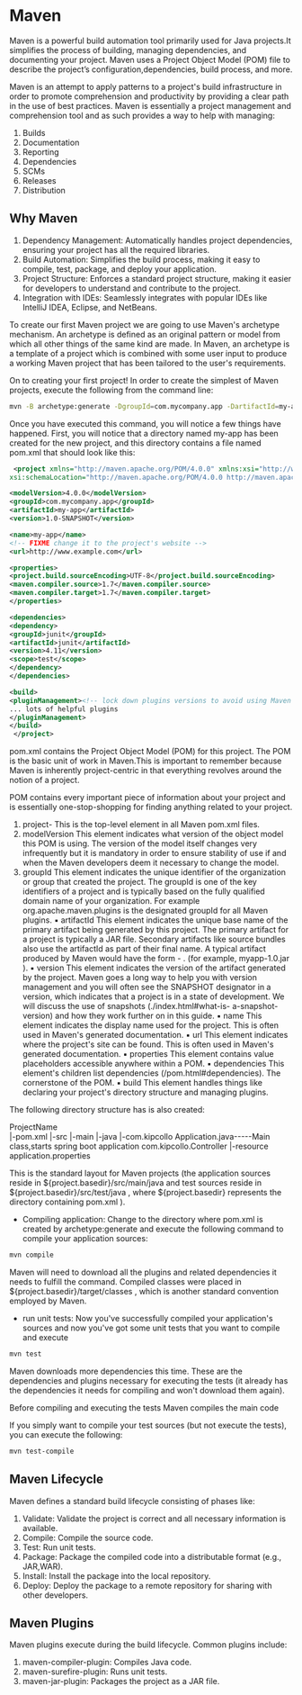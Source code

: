 # Maven

Maven is a powerful build automation tool primarily used for Java projects.It simplifies the process of building, managing dependencies, and documenting your project.
Maven uses a Project Object Model (POM) file to describe the project’s configuration,dependencies, build process, and more.

Maven is an attempt to apply patterns to a project's build infrastructure in order to promote comprehension and productivity by providing a clear path in the use of best practices. Maven is essentially a project management and comprehension tool and as such provides a way to help with managing:

1. Builds
2. Documentation
3. Reporting
4. Dependencies
5. SCMs
6. Releases
7. Distribution

## Why Maven

1. Dependency Management: Automatically handles project dependencies, ensuring your project has all the required libraries.
2. Build Automation: Simplifies the build process, making it easy to compile, test, package, and deploy your application.
3. Project Structure: Enforces a standard project structure, making it easier for developers to understand and contribute to the project.
4. Integration with IDEs: Seamlessly integrates with popular IDEs like IntelliJ IDEA, Eclipse, and NetBeans.

To create our first Maven project we are going to use Maven's archetype mechanism. An archetype is defined as an original pattern or model from which all other things of the same kind are made. In Maven, an archetype is a template of a project which is combined with some user input to produce a working Maven project that has been tailored to the user's requirements.

On to creating your first project! In order to create the simplest of Maven projects, execute the following from the command line:

```bash
mvn -B archetype:generate -DgroupId=com.mycompany.app -DartifactId=my-app -DarchetypeArtifactId=maven-archetype-quickstart -DarchetypeVersion=1.4
```

Once you have executed this command, you will notice a few things have happened. First, you will notice that a directory named my-app has been created for the new project, and this directory contains a file named pom.xml that should look like this:

```xml
 <project xmlns="http://maven.apache.org/POM/4.0.0" xmlns:xsi="http://www.w3.org/2001/XMLSchema-instance"
xsi:schemaLocation="http://maven.apache.org/POM/4.0.0 http://maven.apache.org/xsd/maven-4.0.0.xsd">

<modelVersion>4.0.0</modelVersion>
<groupId>com.mycompany.app</groupId>
<artifactId>my-app</artifactId>
<version>1.0-SNAPSHOT</version>

<name>my-app</name>
<!-- FIXME change it to the project's website -->
<url>http://www.example.com</url>

<properties>
<project.build.sourceEncoding>UTF-8</project.build.sourceEncoding>
<maven.compiler.source>1.7</maven.compiler.source>
<maven.compiler.target>1.7</maven.compiler.target>
</properties>

<dependencies>
<dependency>
<groupId>junit</groupId>
<artifactId>junit</artifactId>
<version>4.11</version>
<scope>test</scope>
</dependency>
</dependencies>

<build>
<pluginManagement><!-- lock down plugins versions to avoid using Maven defaults(may be moved to parent pom) -->
... lots of helpful plugins
</pluginManagement>
</build>
 </project>
```

pom.xml contains the Project Object Model (POM) for this project. The POM is the basic unit of work in Maven.This is important to remember because Maven is inherently project-centric in that everything revolves around the notion of a project.

POM contains every important piece of information about your project and is essentially one-stop-shopping for finding anything related to your project.

1. project- This is the top-level element in all Maven pom.xml files.
2. modelVersion This element indicates what version of the object model this POM is using. The version of the model itself changes very infrequently but it is mandatory in order to ensure stability of use if and when the Maven developers deem it necessary to change the model.
3. groupId This element indicates the unique identifier of the organization or group that created the project. The groupId is one of the key identifiers of a project and is typically based on the fully qualified domain name of your organization. For example org.apache.maven.plugins is the designated groupId for all Maven plugins.
▪ artifactId This element indicates the unique base name of the primary artifact being generated by this project.
The primary artifact for a project is typically a JAR file. Secondary artifacts like source bundles also use the
artifactId as part of their final name. A typical artifact produced by Maven would have the form <artifactId>-
<version>.<extension> (for example, myapp-1.0.jar ).
▪ version This element indicates the version of the artifact generated by the project. Maven goes a long way to
help you with version management and you will often see the SNAPSHOT designator in a version, which
indicates that a project is in a state of development. We will discuss the use of snapshots (./index.html#what-is-
a-snapshot-version) and how they work further on in this guide.
▪ name This element indicates the display name used for the project. This is often used in Maven's generated
documentation.
▪ url This element indicates where the project's site can be found. This is often used in Maven's generated
documentation.
▪ properties This element contains value placeholders accessible anywhere within a POM.
▪ dependencies This element's children list dependencies (/pom.html#dependencies). The cornerstone of the
POM.
▪ build This element handles things like declaring your project's directory structure and managing plugins.

The following directory structure has is also created:

ProjectName\
|-pom.xml
|-src
    |-main
        |-java
            |-com.kipcollo
                    Application.java-----Main class,starts spring boot application
             com.kipcollo.Controller
    |-resource
        application.properties

This is the standard layout for Maven projects (the application sources reside in ${project.basedir}/src/main/java and test sources reside in ${project.basedir}/src/test/java , where ${project.basedir} represents the directory containing pom.xml ).

- Compiling application: Change to the directory where pom.xml is created by archetype:generate and execute the following command to compile your application sources:

```bash
mvn compile
```

Maven will need to download all the plugins and related dependencies it needs to fulfill the command.
Compiled classes were placed in ${project.basedir}/target/classes , which is another standard convention employed by Maven.

- run unit tests: Now you've successfully compiled your application's sources and now you've got some unit tests that you want to compile and execute

```bash
mvn test
```

Maven downloads more dependencies this time. These are the dependencies and plugins necessary for executing the tests (it already has the dependencies it needs for compiling and won't download them again).

Before compiling and executing the tests Maven compiles the main code

If you simply want to compile your test sources (but not execute the tests), you can execute the following:

```bash
mvn test-compile
```

## Maven Lifecycle

Maven defines a standard build lifecycle consisting of phases like:

1. Validate: Validate the project is correct and all necessary information is available.
2. Compile: Compile the source code.
3. Test: Run unit tests.
4. Package: Package the compiled code into a distributable format (e.g., JAR,WAR).
5. Install: Install the package into the local repository.
6. Deploy: Deploy the package to a remote repository for sharing with other developers.

## Maven Plugins

Maven plugins execute during the build lifecycle. Common plugins include:

1. maven-compiler-plugin: Compiles Java code.
2. maven-surefire-plugin: Runs unit tests.
3. maven-jar-plugin: Packages the project as a JAR file.
